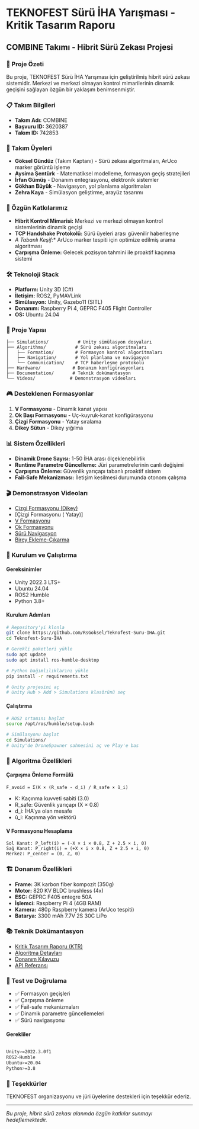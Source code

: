 # TEKNOFEST Sürü İHA Yarışması - Kritik Tasarım Raporu
## COMBINE Takımı - Hibrit Sürü Zekası Projesi

### 🚁 Proje Özeti
Bu proje, TEKNOFEST Sürü İHA Yarışması için geliştirilmiş hibrit sürü zekası sistemidir. Merkezi ve merkezi olmayan kontrol mimarilerinin dinamik geçişini sağlayan özgün bir yaklaşım benimsenmiştir.

### 📋 Takım Bilgileri
- **Takım Adı:** COMBINE
- **Başvuru ID:** 3620387
- **Takım ID:** 742853

### 👥 Takım Üyeleri
- **Göksel Gündüz** (Takım Kaptanı) - Sürü zekası algoritmaları, ArUco marker görüntü işleme
- **Aysima Şentürk** - Matematiksel modelleme, formasyon geçiş stratejileri
- **İrfan Gümüş** - Donanım entegrasyonu, elektronik sistemler
- **Gökhan Büyük** - Navigasyon, yol planlama algoritmaları
- **Zehra Kaya** - Simülasyon geliştirme, arayüz tasarımı

### 🎯 Özgün Katkılarımız
- **Hibrit Kontrol Mimarisi:** Merkezi ve merkezi olmayan kontrol sistemlerinin dinamik geçişi
- **TCP Handshake Protokolü:** Sürü üyeleri arası güvenilir haberleşme
- **A* Tabanlı Keşif:** ArUco marker tespiti için optimize edilmiş arama algoritması
- **Çarpışma Önleme:** Gelecek pozisyon tahmini ile proaktif kaçınma sistemi

### 🛠️ Teknoloji Stack
- **Platform:** Unity 3D (C#)
- **İletişim:** ROS2, PyMAVLink
- **Simülasyon:** Unity, Gazebo11 (SITL)
- **Donanım:** Raspberry Pi 4, GEPRC F405 Flight Controller
- **OS:** Ubuntu 24.04

### 📁 Proje Yapısı
```
├── Simulations/           # Unity simülasyon dosyaları
├── Algorithms/           # Sürü zekası algoritmaları
│   ├── Formation/        # Formasyon kontrol algoritmaları
│   ├── Navigation/       # Yol planlama ve navigasyon
│   └── Communication/    # TCP haberleşme protokolü
├── Hardware/            # Donanım konfigürasyonları
├── Documentation/       # Teknik dokümantasyon
└── Videos/             # Demonstrasyon videoları
```

### 🎮 Desteklenen Formasyonlar
1. **V Formasyonu** - Dinamik kanat yapısı
2. **Ok Başı Formasyonu** - Uç-kuyruk-kanat konfigürasyonu
3. **Çizgi Formasyonu** - Yatay sıralama
4. **Dikey Sütun** - Dikey yığılma

### 📊 Sistem Özellikleri
- **Dinamik Drone Sayısı:** 1-50 İHA arası ölçeklenebilirlik
- **Runtime Parametre Güncelleme:** Jüri parametrelerinin canlı değişimi
- **Çarpışma Önleme:** Güvenlik yarıçapı tabanlı proaktif sistem
- **Fail-Safe Mekanizması:** İletişim kesilmesi durumunda otonom çalışma

### 🎬 Demonstrasyon Videoları
- [Çizgi Formasyonu (Dikey)](https://youtu.be/HYYeip-Mim8)
- [Çizgi Formasyonu ( Yatay)]
- [V Formasyonu](https://youtu.be/DuO_IYh8ixo)
- [Ok Formasyonu](https://youtu.be/IpQJxfUj--M)
- [Sürü Navigasyon](https://youtu.be/xiAAvgKC9-k)
- [Birey Ekleme-Çıkarma](https://youtu.be/rmu6ozI7tHk)

### 🔧 Kurulum ve Çalıştırma

#### Gereksinimler
- Unity 2022.3 LTS+
- Ubuntu 24.04
- ROS2 Humble
- Python 3.8+

#### Kurulum Adımları
```bash
# Repository'yi klonla
git clone https://github.com/RsGoksel/Teknofest-Suru-IHA.git
cd Teknofest-Suru-IHA

# Gerekli paketleri yükle
sudo apt update
sudo apt install ros-humble-desktop

# Python bağımlılıklarını yükle
pip install -r requirements.txt

# Unity projesini aç
# Unity Hub > Add > Simulations klasörünü seç
```

#### Çalıştırma
```bash
# ROS2 ortamını başlat
source /opt/ros/humble/setup.bash

# Simülasyonu başlat
cd Simulations/
# Unity'de DroneSpawner sahnesini aç ve Play'e bas
```

### 📐 Algoritma Özellikleri

#### Çarpışma Önleme Formülü
```
F_avoid = Σ(K × (R_safe - d_i) / R_safe × û_i)
```
- K: Kaçınma kuvveti sabiti (3.0)
- R_safe: Güvenlik yarıçapı (X × 0.8)
- d_i: İHA'ya olan mesafe
- û_i: Kaçınma yön vektörü

#### V Formasyonu Hesaplama
```
Sol Kanat: P_left(i) = (-X × i × 0.8, Z + 2.5 × i, 0)
Sağ Kanat: P_right(i) = (+X × i × 0.8, Z + 2.5 × i, 0)
Merkez: P_center = (0, Z, 0)
```

### 🏗️ Donanım Özellikleri
- **Frame:** 3K karbon fiber kompozit (350g)
- **Motor:** 820 KV BLDC brushless (4x)
- **ESC:** GEPRC F405 entegre 50A
- **İşlemci:** Raspberry Pi 4 (4GB RAM)
- **Kamera:** 480p Raspberry kamera (ArUco tespiti)
- **Batarya:** 3300 mAh 7.7V 2S 30C LiPo

### 📚 Teknik Dokümantasyon
- [Kritik Tasarım Raporu (KTR)](Documentation/KTR_Report.pdf)
- [Algoritma Detayları](Documentation/Algorithms.md)
- [Donanım Kılavuzu](Documentation/Hardware_Guide.md)
- [API Referansı](Documentation/API_Reference.md)

### 🔬 Test ve Doğrulama
- ✅ Formasyon geçişleri
- ✅ Çarpışma önleme
- ✅ Fail-safe mekanizmaları
- ✅ Dinamik parametre güncellemeleri
- ✅ Sürü navigasyonu

#### Gerekliler
```bash

Unity>=2022.3.0f1
ROS2-Humble
Ubuntu>=20.04
Python>=3.8
```


### 🙏 Teşekkürler
TEKNOFEST organizasyonu ve jüri üyelerine destekleri için teşekkür ederiz.

---
*Bu proje, hibrit sürü zekası alanında özgün katkılar sunmayı hedeflemektedir.*
